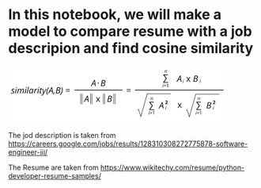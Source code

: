 # In this notebook, we will make a model to compare resume with a job descripion and find cosine similarity
![cosine_similarity](download.png "Cosine Similarity")

 The jod description is taken from https://careers.google.com/jobs/results/128310308272775878-software-engineer-iii/
 
 The Resume are taken from https://www.wikitechy.com/resume/python-developer-resume-samples/
